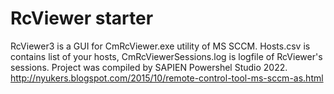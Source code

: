 # RcViewer starter
RcViewer3 is a GUI for CmRcViewer.exe utility of MS SCCM.
Hosts.csv is contains list of your hosts, CmRcViewerSessions.log is logfile of RcViewer's sessions.
Project was compiled by SAPIEN Powershel Studio 2022.
http://nyukers.blogspot.com/2015/10/remote-control-tool-ms-sccm-as.html

